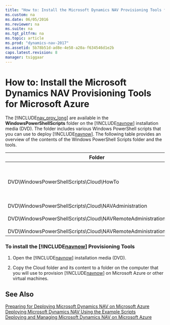 ```yaml
---
title: "How to: Install the Microsoft Dynamics NAV Provisioning Tools for Microsoft Azure"
ms.custom: na
ms.date: 06/05/2016
ms.reviewer: na
ms.suite: na
ms.tgt_pltfrm: na
ms.topic: article
ms.prod: "dynamics-nav-2017"
ms.assetid: 5b78b51d-ad8e-4e58-a20a-f634546d1e2b
caps.latest.revision: 8
manager: tsiggaar
---
```

# How to: Install the Microsoft Dynamics NAV Provisioning Tools for Microsoft Azure
The [!INCLUDE[nav_prov_long](includes/nav_prov_long_md.md)] are available in the **WindowsPowerShellScripts** folder on the [!INCLUDE[navnow](includes/navnow_md.md)] installation media \(DVD\). The folder includes various Windows PowerShell scripts that you can use to deploy [!INCLUDE[navnow](includes/navnow_md.md)]. The following table provides an overview of the contents of the Windows PowerShell Scripts folder and the tools.  
  
|Folder|[!INCLUDE[bp_tabledescription](includes/bp_tabledescription_md.md)]|  
|------------|---------------------------------------|  
|DVD\\WindowsPowerShellScripts\\Cloud\\HowTo|Contains the example scripts, Example-1VM.ps1 and Example-2VM.ps1, which deploy a fully functional end-to-end [!INCLUDE[navnow](includes/navnow_md.md)] solution.|  
|DVD\\WindowsPowerShellScripts\\Cloud\\NAVAdministration<br /><br /> DVD\\WindowsPowerShellScripts\\Cloud\\NAVRemoteAdministration<br /><br /> DVD\\WindowsPowerShellScripts\\Cloud\\NAVRemoteAdministrationSamples|Contains the Windows PowerShell modules that are used by scripts Example-1VM.ps1 and Example-2VM.ps1.|  
  
### To install the [!INCLUDE[navnow](includes/navnow_md.md)] Provisioning Tools  
  
1.  Open the [!INCLUDE[navnow](includes/navnow_md.md)] installation media \(DVD\).  
  
2.  Copy the Cloud folder and its content to a folder on the computer that you will use to provision [!INCLUDE[navnow](includes/navnow_md.md)] on Microsoft Azure or other virtual machines.  
  
## See Also  
 [Preparing for Deploying Microsoft Dynamics NAV on Microsoft Azure](Preparing-for-Deploying-Microsoft-Dynamics-NAV-on-Microsoft-Azure.md)   
 [Deploying Microsoft Dynamics NAV Using the Example Scripts](Deploying-Microsoft-Dynamics-NAV-Using-the-Example-Scripts.md)   
 [Deploying and Managing Microsoft Dynamics NAV on Microsoft Azure](Deploying-and-Managing-Microsoft-Dynamics-NAV-on-Microsoft-Azure.md)